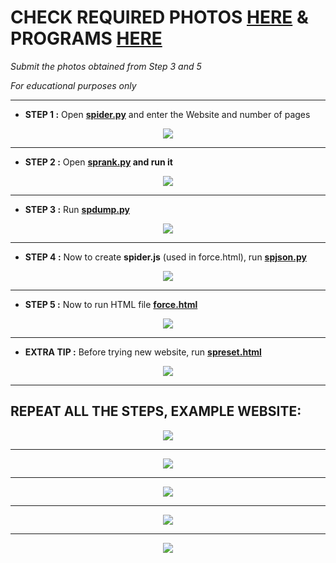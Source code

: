 # CHECK REQUIRED PHOTOS [HERE](https://github.com/Phantom-fs/Python-for-Everybody-py4e/tree/main/(5)%20Capstone%3A%20Retrieving%2C%20Processing%2C%20and%20Visualizing%20Data%20with%20Python/Week%201/HONORS/images) & PROGRAMS [HERE](https://github.com/Phantom-fs/Python-for-Everybody-py4e/tree/main/(5)%20Capstone%3A%20Retrieving%2C%20Processing%2C%20and%20Visualizing%20Data%20with%20Python/Week%201/HONORS/Programs)
*Submit the photos obtained from Step 3 and 5*

*For educational purposes only*

- - - -

- **STEP 1 :** Open **[spider.py](https://github.com/Phantom-fs/Python-for-Everybody-py4e/blob/main/(5)%20Capstone%3A%20Retrieving%2C%20Processing%2C%20and%20Visualizing%20Data%20with%20Python/Week%201/HONORS/Programs/spider.py)** and enter the Website and number of pages

<p align="center"><img src="https://github.com/Phantom-fs/Python-for-Everybody-py4e/blob/main/(5)%20Capstone%3A%20Retrieving%2C%20Processing%2C%20and%20Visualizing%20Data%20with%20Python/Week%201/HONORS/images/(1)spider.png"/></p>

- - - -

- **STEP 2 :** Open **[sprank.py](https://github.com/Phantom-fs/Python-for-Everybody-py4e/blob/main/(5)%20Capstone%3A%20Retrieving%2C%20Processing%2C%20and%20Visualizing%20Data%20with%20Python/Week%201/HONORS/Programs/sprank.py) and run it**

<p align="center"><img src="https://github.com/Phantom-fs/Python-for-Everybody-py4e/blob/main/(5)%20Capstone%3A%20Retrieving%2C%20Processing%2C%20and%20Visualizing%20Data%20with%20Python/Week%201/HONORS/images/(2)sprank.png"/></p>

- - - -

- **STEP 3 :** Run **[spdump.py](https://github.com/Phantom-fs/Python-for-Everybody-py4e/blob/main/(5)%20Capstone%3A%20Retrieving%2C%20Processing%2C%20and%20Visualizing%20Data%20with%20Python/Week%201/HONORS/Programs/spdump.py)**

<p align="center"><img src="https://github.com/Phantom-fs/Python-for-Everybody-py4e/blob/main/(5)%20Capstone%3A%20Retrieving%2C%20Processing%2C%20and%20Visualizing%20Data%20with%20Python/Week%201/HONORS/images/(3)spdump.png"/></p>

- - - -

- **STEP 4 :** Now to create **spider.js** (used in force.html), run **[spjson.py](https://github.com/Phantom-fs/Python-for-Everybody-py4e/blob/main/(5)%20Capstone%3A%20Retrieving%2C%20Processing%2C%20and%20Visualizing%20Data%20with%20Python/Week%201/HONORS/Programs/spjson.py)**

<p align="center"><img src="https://github.com/Phantom-fs/Python-for-Everybody-py4e/blob/main/(5)%20Capstone%3A%20Retrieving%2C%20Processing%2C%20and%20Visualizing%20Data%20with%20Python/Week%201/HONORS/images/(4)spjson.png"/></p>

- - - -

- **STEP 5 :** Now to run HTML file **[force.html](https://github.com/Phantom-fs/Python-for-Everybody-py4e/blob/main/(5)%20Capstone%3A%20Retrieving%2C%20Processing%2C%20and%20Visualizing%20Data%20with%20Python/Week%201/HONORS/Programs/force.html)**

<p align="center"><img src="https://github.com/Phantom-fs/Python-for-Everybody-py4e/blob/main/(5)%20Capstone%3A%20Retrieving%2C%20Processing%2C%20and%20Visualizing%20Data%20with%20Python/Week%201/HONORS/images/output-1.png"/></p>

- - - -

- **EXTRA TIP :** Before trying new website, run **[spreset.html](https://github.com/Phantom-fs/Python-for-Everybody-py4e/blob/main/(5)%20Capstone%3A%20Retrieving%2C%20Processing%2C%20and%20Visualizing%20Data%20with%20Python/Week%201/HONORS/Programs/spreset.py)**

<p align="center"><img src="https://github.com/Phantom-fs/Python-for-Everybody-py4e/blob/main/(5)%20Capstone%3A%20Retrieving%2C%20Processing%2C%20and%20Visualizing%20Data%20with%20Python/Week%201/HONORS/images/(4)spreset.png"/></p>

----

## REPEAT ALL THE STEPS, EXAMPLE WEBSITE:


<p align="center"><img src="https://github.com/Phantom-fs/Python-for-Everybody-py4e/blob/main/(5)%20Capstone%3A%20Retrieving%2C%20Processing%2C%20and%20Visualizing%20Data%20with%20Python/Week%201/HONORS/images/(5)spider.png"/></p>

----

<p align="center"><img src="https://github.com/Phantom-fs/Python-for-Everybody-py4e/blob/main/(5)%20Capstone%3A%20Retrieving%2C%20Processing%2C%20and%20Visualizing%20Data%20with%20Python/Week%201/HONORS/images/(6)sprank.png"/></p>

----

<p align="center"><img src="https://github.com/Phantom-fs/Python-for-Everybody-py4e/blob/main/(5)%20Capstone%3A%20Retrieving%2C%20Processing%2C%20and%20Visualizing%20Data%20with%20Python/Week%201/HONORS/images/(7)spdump.png"/></p>

----

<p align="center"><img src="https://github.com/Phantom-fs/Python-for-Everybody-py4e/blob/main/(5)%20Capstone%3A%20Retrieving%2C%20Processing%2C%20and%20Visualizing%20Data%20with%20Python/Week%201/HONORS/images/(8)spjson.png"/></p>

----

<p align="center"><img src="https://github.com/Phantom-fs/Python-for-Everybody-py4e/blob/main/(5)%20Capstone%3A%20Retrieving%2C%20Processing%2C%20and%20Visualizing%20Data%20with%20Python/Week%201/HONORS/images/output-2.png"/></p>
